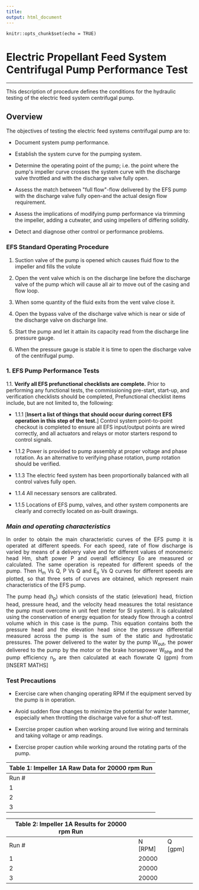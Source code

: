 ```yaml
---
title:
output: html_document
---
```


```{r setup, include=FALSE}
knitr::opts_chunk$set(echo = TRUE)
```

# **Electric Propellant Feed System Centrifugal Pump Performance Test**

***

This description of procedure defines the conditions for the hydraulic testing of the electric feed system centrifugal pump.

## **Overview**

The objectives of testing the electric feed systems centrifugal pump are to:

- Document system pump performance.

- Establish the system curve for the pumping system.

- Determine the operating point of the pump; i.e. the point where the pump&#39;s impeller curve crosses the system curve with the discharge valve throttled and with the discharge valve fully open.

- Assess the match between &quot;full flow&quot;-flow delivered by the EFS pump with the discharge valve fully open-and the actual design flow requirement.

- Assess the implications of modifying pump performance via trimming the impeller, adding a cutwater, and using impellers of differing solidity.

- Detect and diagnose other control or performance problems.

### **EFS Standard Operating Procedure**

1. Suction valve of the pump is opened which causes fluid flow to the impeller and fills the volute

2. Open the vent valve which is on the discharge line before the discharge valve of the pump which will cause all air to move out of the casing and flow loop.

3. When some quantity of the fluid exits from the vent valve close it.

4. Open the bypass valve of the discharge valve which is near or side of the discharge valve on discharge line.

5. Start the pump and let it attain its capacity read from the discharge line pressure gauge.

6. When the pressure gauge is stable it is time to open the discharge valve of the centrifugal pump.

### 1. **EFS Pump Performance Tests**

1.1.   **Verify all EFS prefunctional checklists are complete.**  Prior to performing any functional     tests, the commissioning pre-start, start-up, and verification checklists should be completed, Prefunctional checklist items include, but are not limited to, the following:

  + 1.1.1  [**Insert a list of things that should occur during correct EFS operation in this step of the test.**] Control system point-to-point checkout is completed to ensure all EFS input/output points are wired correctly, and all actuators and relays or motor starters respond to control signals.

  + 1.1.2 Power is provided to pump assembly at proper voltage and phase rotation.  As an alternative to verifying phase rotation, pump rotation should be verified.

  + 1.1.3 The electric feed system has been proportionally balanced with all control valves fully open.

  + 1.1.4 All necessary sensors are calibrated.

  + 1.1.5 Locations of EFS pump, valves, and other system components are clearly and correctly located on as-built drawings.


### _Main and operating characteristics_

<div style="text-align: justify">
In order to obtain the main characteristic curves of the EFS pump it is operated at different speeds. For each speed, rate of flow discharge is varied by means of a delivery valve and for different values of monomeric head Hm, shaft power P and overall efficiency Eo are measured or calculated. The same operation is repeated for different speeds of the pump. Then H<sub>m</sub> Vs Q, P Vs Q and E<sub>o</sub> Vs Q curves for different speeds are plotted, so that three sets of curves are obtained, which represent main characteristics of the EFS pump.

The pump head (h<sub>p</sub>) which consists of the static (elevation) head, friction head, pressure head, and the velocity head measures the total resistance the pump must overcome in unit feet (meter for SI system). It is calculated using the conservation of energy equation for steady flow through a control volume which in this case is the pump. This equation contains both the pressure head and the elevation head since the pressure differential measured across the pump is the sum of the static and hydrostatic pressures. The power delivered to the water by the pump W<sub>out</sub>, the power delivered to the pump by the motor or the brake horsepower W<sub>bhp</sub> and the pump efficiency n<sub>p</sub> are then calculated at each flowrate Q (gpm) from [INSERT MATHS]
</div>

### **Test Precautions**

- Exercise care when changing operating RPM if the equipment served by the pump is in operation.

- Avoid sudden flow changes to minimize the potential for water hammer, especially when throttling the discharge valve for a shut-off test.

- Exercise proper caution when working around live wiring and terminals and taking voltage or amp readings.

- Exercise proper caution while working around the rotating parts of the pump.






| **Table 1: Impeller 1A Raw Data for 20000 rpm Run** |
| --- |
| Run # | N [RPM] | T [lb.in] | Suction Pressure [psi] | Discharge Pressure [psi] | ?P [psi] | Q [gpm] |
| 1 | 20000 |   |   |   |   |   |
| 2 | 20000 |   |   |   |   |   |
| 3 | 20000 |   |   |   |   |   |

| **Table 2: Impeller 1A Results for 20000 rpm Run** |   |   |
| --- | --- | --- |
| Run # | N [RPM] | Q [gpm] | Vin [ft/s] | Vout [ft/s] | hp (ft) | Wout [hp] | Wbhp [hp] | nth [%] |
| 1 | 20000 |   |   |   |   |   |   |   |
| 2 | 20000 |   |   |   |   |   |   |   |
| 3 | 20000 |   |   |   |   |   |   |   |